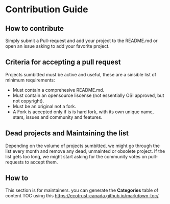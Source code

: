 # Contribution Guide

## How to contribute

Simply submit a Pull-request and add your project to the README.md
or open an issue asking to add your favorite project.

## Criteria for accepting a pull request

Projects sumbitted must be active and useful, these are a sinsible list of minimum requirements:
- Must contain a comprehesive README.md.
- Must contain an opensource liscense (not essentially OSI approved, but not copyright).
- Must be an original not a fork.
- A Fork is accepted only if is is hard fork, with its own unique name, stars, issues and community and features.

## Dead projects and Maintaining the list

Depending on the volume of projects sumbitted, we might go through the list every month and remove any dead, unmainted or obsolete project.
If the list gets too long, we might start asking for the community votes on pull-requests to accept them.

## How to

This section is for maintainers. you can generate the **Categories** table of content TOC using this https://ecotrust-canada.github.io/markdown-toc/
